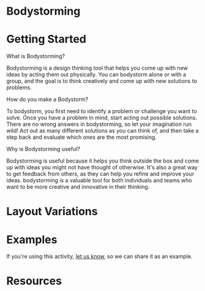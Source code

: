 # Bodystorming

# Getting Started



What is Bodystorming?

Bodystorming is a design thinking tool that helps you come up with new ideas by acting them out physically. You can bodystorm alone or with a group, and the goal is to think creatively and come up with new solutions to problems.

How do you make a Bodystorm?

To bodystorm, you first need to identify a problem or challenge you want to solve. Once you have a problem in mind, start acting out possible solutions. There are no wrong answers in bodystorming, so let your imagination run wild! Act out as many different solutions as you can think of, and then take a step back and evaluate which ones are the most promising.

Why is Bodystorming useful?

Bodystorming is useful because it helps you think outside the box and come up with ideas you might not have thought of otherwise. It's also a great way to get feedback from others, as they can help you refine and improve your ideas. bodystorming is a valuable tool for both individuals and teams who want to be more creative and innovative in their thinking.

# Layout Variations

# Examples
If you're using this activity, [let us know](https://github.com/Standards-and-Practices/structured-rapid-development/issues/new?assignees=&labels=documentation&template=example-submission.md&title=Example+of+%5Byour+pattern+here%5D), so we can share it as an example.

# Resources